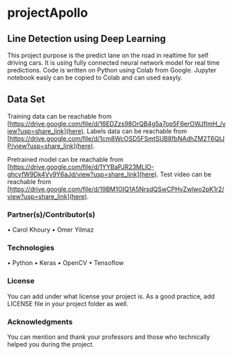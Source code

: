 # projectApollo


## Line Detection using Deep Learning

This project purpose is the predict lane on the road in realtime for self driving cars. It is using fully connected neural network model for real time predictions. 
Code is written on Python using Colab from Google. Jupyter notebook easly can be copied to Colab and can used easyly.

## Data Set

Training data can be reachable from [https://drive.google.com/file/d/16EDZzs98OrQB4g5a7op5F6erOWJflmH_/view?usp=share_link](here).
Labels data can be reachable from [https://drive.google.com/file/d/1cm8WcOSD5FSmtSUB8fbNAdhZM2T6QtJP/view?usp=share_link](here).

Pretrained model can be reachable from [https://drive.google.com/file/d/1YYBaPJR23MLlO-ghcyfW9Dk4Vy9Y6aJd/view?usp=share_link](here).
Test video can be reachable from [https://drive.google.com/file/d/19BM1OIQ1A5NrsdQSwCPHyZwlwo2pK1r2/view?usp=share_link](here).


### Partner(s)/Contributor(s)  
  •	Carol Khoury
  •	Omer Yilmaz 

### Technologies
  •	Python
  •	Keras
  •	OpenCV
  • Tensoflow

### License
You can add under what license your project is. As a good practice, add LICENSE file in your project folder as well. 

### Acknowledgments
You can mention and thank your professors and those who technically helped you during the project. 
